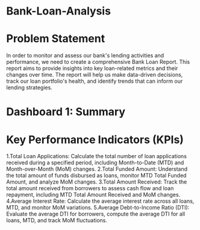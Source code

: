 # Bank-Loan-Analysis

# Problem Statement
In order to monitor and assess our bank's lending activities and performance, we need to create a comprehensive Bank Loan Report. This report aims to provide insights into key loan-related metrics and their changes over time. The report will help us make data-driven decisions, track our loan portfolio's health, and identify trends that can inform our lending strategies.

# Dashboard 1: Summary
# Key Performance Indicators (KPIs)
1.Total Loan Applications: Calculate the total number of loan applications received during a specified period, including 
 Month-to-Date (MTD) and Month-over-Month (MoM) changes.
2.Total Funded Amount: Understand the total amount of funds disbursed as loans, monitor MTD Total Funded Amount, and 
 analyze MoM changes.
3.Total Amount Received: Track the total amount received from borrowers to assess cash flow and loan repayment, 
 including MTD Total Amount Received and MoM changes.
4.Average Interest Rate: Calculate the average interest rate across all loans, MTD, and monitor MoM variations.
5.Average Debt-to-Income Ratio (DTI): Evaluate the average DTI for borrowers, compute the average DTI for all loans, MTD, 
  and track MoM fluctuations.
